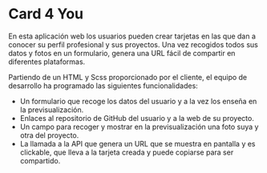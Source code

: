 # Card 4 You 

En esta aplicación web los usuarios pueden crear tarjetas en las que dan a conocer su perfil profesional y sus proyectos. Una vez recogidos todos sus datos y fotos en un formulario, genera una URL fácil de compartir en diferentes plataformas.

Partiendo de un HTML y Scss proporcionado por el cliente, el equipo de desarrollo ha programado las siguientes funcionalidades:
 - Un formulario que recoge los datos del usuario y a la vez los enseña en la previsualización.
 - Enlaces al repositorio de GitHub del usuario y a la web de su proyecto.
 - Un campo para recoger y mostrar en la previsualización una foto suya y otra del proyecto.
 - La llamada a la API que genera un URL que se muestra en pantalla y es clickable, que lleva a la tarjeta creada y puede copiarse para ser compartido.


